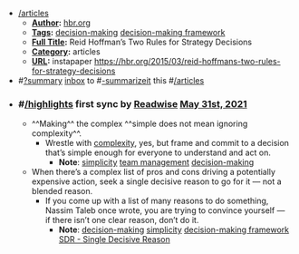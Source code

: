 - [/articles]()
    - **[Author]():** [hbr.org]()
    - **[Tags]():**  [decision-making]() [decision-making framework]()
    - **[Full Title]():** Reid Hoffman’s Two Rules for Strategy Decisions
    - **[Category]():** articles
    - **[URL]():** instapaper https://hbr.org/2015/03/reid-hoffmans-two-rules-for-strategy-decisions
- #[?summary]()  [inbox]() to #[-summarizeit]() this #[/articles]()
- ### #[/highlights]() first sync by [Readwise]() [May 31st, 2021]()
    - ^^Making^^ the complex ^^simple does not mean ignoring complexity^^.
        - Wrestle with [complexity](), yes, but frame and commit to a decision that’s simple enough for everyone to understand and act on.
            - **Note**:  [simplicity]() [team management]() [decision-making]()
    - When there’s a complex list of pros and cons driving a potentially expensive action, seek a single decisive reason to go for it — not a blended reason.
        - If you come up with a list of many reasons to do something, Nassim Taleb once wrote, you are trying to convince yourself — if there isn’t one clear reason, don’t do it.
            - **Note**: [decision-making]() [simplicity]() [decision-making framework]() [SDR - Single Decisive Reason]()

